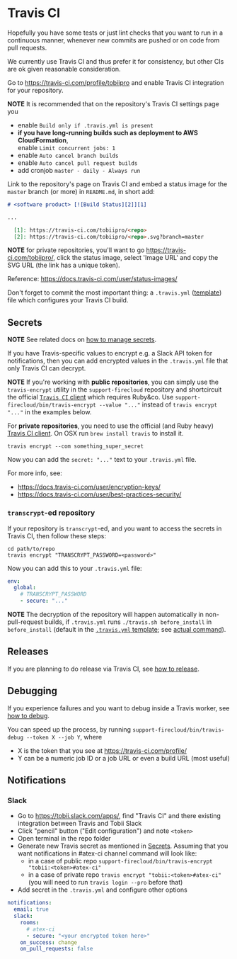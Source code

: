 # Travis CI

Hopefully you have some tests or just lint checks that you want to run
in a continuous manner, whenever new commits are pushed or on code from pull requests.

We currently use Travis CI and thus prefer it for consistency, but other CIs are ok given reasonable consideration.

Go to https://travis-ci.com/profile/tobiipro
and enable Travis CI integration for your repository.

**NOTE** It is recommended that on the repository's Travis CI settings page you
* enable `Build only if .travis.yml is present`
* **if you have long-running builds such as deployment to AWS CloudFormation**,  
  enable `Limit concurrent jobs: 1`
* enable `Auto cancel branch builds`
* enable `Auto cancel pull request builds`
* add cronjob `master - daily - Always run`

Link to the repository's page on Travis CI
and embed a status image for the `master` branch (or more) in `README.md`, in short add:

```md
# <software product> [![Build Status][2]][1]

...

  [1]: https://travis-ci.com/tobiipro/<repo>
  [2]: https://travis-ci.com/tobiipro/<repo>.svg?branch=master
```

**NOTE** for private repositories, you'll want to go https://travis-ci.com/tobiipro/<repo>,
click the status image, select 'Image URL' and copy the SVG URL (the link has a unique token).

Reference: https://docs.travis-ci.com/user/status-images/

Don't forget to commit the most important thing: a `.travis.yml` ([template](../repo/dot.travis.yml)) file which configures your Travis CI build.


## Secrets

**NOTE** See related docs on [how to manage secrets](how-to-manage-secrets.md).

If you have Travis-specific values to encrypt e.g. a Slack API token for notifications,
then you can add encrypted values in the `.travis.yml` file that only Travis CI can decrypt.

**NOTE** If you're working with **public repositories**,
you can simply use the `travis-encrypt` utility in the `support-firecloud` repository
and shortcircuit the official [`Travis CI` client](https://github.com/travis-ci/travis.rb) which requires Ruby&co.
Use `support-firecloud/bin/travis-encrypt --value "..."` instead of `travis encrypt "..."` in the examples below.

For **private repositories**, you need to use the official (and Ruby heavy) [Travis CI client](https://github.com/travis-ci/travis.rb). On OSX run `brew install travis` to install it.

```shell
travis encrypt --com something_super_secret
```

Now you can add the `secret: "..."` text to your `.travis.yml` file.

For more info, see:
* https://docs.travis-ci.com/user/encryption-keys/
* https://docs.travis-ci.com/user/best-practices-security/

### `transcrypt`-ed repository

If your repository is `transcrypt`-ed, and you want to access the secrets in Travis CI, then follow these steps:

```shell
cd path/to/repo
travis encrypt "TRANSCRYPT_PASSWORD=<password>"
```

Now you can add this to your `.travis.yml` file:

```yaml
env:
  global:
    # TRANSCRYPT_PASSWORD
    - secure: "..."
```

**NOTE** The decryption of the repository will happen automatically in non-pull-request builds,
if `.travis.yml` runs `./travis.sh before_install` in `before_install`
(default in the [`.travis.yml` template](../repo/dot.travis.yml); see [actual command](../repo/dot.travis.sh)).


## Releases

If you are planning to do release via Travis CI, see [how to release](how-to-release.md).


## Debugging

If you experience failures and you want to debug inside a Travis worker, see [how to debug](https://docs.travis-ci.com/user/running-build-in-debug-mode/).

You can speed up the process, by running `support-firecloud/bin/travis-debug --token X --job Y`, where
- X is the token that you see at https://travis-ci.com/profile/
- Y can be a numeric job ID or a job URL or even a build URL (most useful)


## Notifications

### Slack

* Go to https://tobii.slack.com/apps/, find "Travis CI" and there existing integration between Travis and Tobii Slack
* Click "pencil" button ("Edit configuration") and note `<token>`
* Open terminal in the repo folder
* Generate new Travis secret as mentioned in [Secrets](#Secrets). 
Assuming that you want notifications in #atex-ci channel command will look like:
  * in a case of public repo `support-firecloud/bin/travis-encrypt "tobii:<token>#atex-ci"`
  * in a case of private repo `travis encrypt "tobii:<token>#atex-ci"` (you will need to run `travis login --pro` before that)
* Add secret in the `.travis.yml` and configure other options
```yaml
notifications:
  email: true
  slack:
    rooms:
      # atex-ci
      - secure: "<your encrypted token here>"
    on_success: change
    on_pull_requests: false
```
